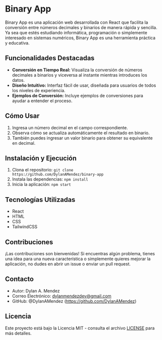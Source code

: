 # Binary App

Binary App es una aplicación web desarrollada con React que facilita la conversión entre números decimales y binarios de manera rápida y sencilla. Ya sea que estés estudiando informática, programación o simplemente interesado en sistemas numéricos, Binary App es una herramienta práctica y educativa.

## Funcionalidades Destacadas

- **Conversión en Tiempo Real:** Visualiza la conversión de números decimales a binarios y viceversa al instante mientras introduces los datos.
- **Diseño Intuitivo:** Interfaz fácil de usar, diseñada para usuarios de todos los niveles de experiencia.
- **Ejemplos de Conversión:** Incluye ejemplos de conversiones para ayudar a entender el proceso.

## Cómo Usar

1. Ingresa un número decimal en el campo correspondiente.
2. Observa cómo se actualiza automáticamente el resultado en binario.
3. También puedes ingresar un valor binario para obtener su equivalente en decimal.

## Instalación y Ejecución

1. Clona el repositorio: `git clone https://github.com/DylanAMendez/binary-app `
2. Instala las dependencias: `npm install`
3. Inicia la aplicación: `npm start`

## Tecnologías Utilizadas

- React
- HTML
- CSS
- TailwindCSS

## Contribuciones

¡Las contribuciones son bienvenidas! Si encuentras algún problema, tienes una idea para una nueva característica o simplemente quieres mejorar la aplicación, no dudes en abrir un issue o enviar un pull request.

## Contacto

- Autor: Dylan A. Mendez
- Correo Electrónico: dylanmendezdev@gmail.com
- GitHub: @DylanAMendez (https://github.com/DylanAMendez)

## Licencia

Este proyecto está bajo la Licencia MIT - consulta el archivo [LICENSE](LICENSE) para más detalles.
